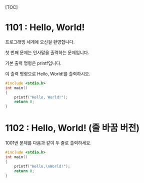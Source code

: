 [TOC]

# 1101 : Hello, World!

프로그래밍 세계에 오신걸 환영합니다.

첫 번째 문제는 인사말을 출력하는 문제입니다.

기본 출력 명령은 printf입니다.

이 출력 명령으로 Hello, World!를 출력하시오.

``` c++
#include <stdio.h>
int main() 
{
 	printf("Hello, World!");
	return 0;
}
```

# 1102 : Hello, World! (줄 바꿈 버전)

1001번 문제를 다음과 같이 두 줄로 출력하세요.

``` c++
#include <stdio.h>
int main() 
{
 	printf("Hello,\nWorld!");
 	return 0;
}
```
